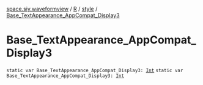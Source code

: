 [space.siy.waveformview](../../index.md) / [R](../index.md) / [style](index.md) / [Base_TextAppearance_AppCompat_Display3](./-base_-text-appearance_-app-compat_-display3.md)

# Base_TextAppearance_AppCompat_Display3

`static var Base_TextAppearance_AppCompat_Display3: `[`Int`](https://kotlinlang.org/api/latest/jvm/stdlib/kotlin/-int/index.html)
`static var Base_TextAppearance_AppCompat_Display3: `[`Int`](https://kotlinlang.org/api/latest/jvm/stdlib/kotlin/-int/index.html)